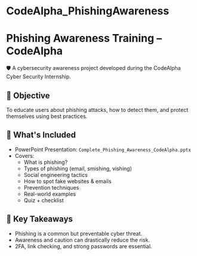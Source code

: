 # CodeAlpha_PhishingAwareness
# Phishing Awareness Training – CodeAlpha

🛡️ A cybersecurity awareness project developed during the CodeAlpha Cyber Security Internship.

## 📌 Objective

To educate users about phishing attacks, how to detect them, and protect themselves using best practices.

## 📂 What's Included

- PowerPoint Presentation: `Complete_Phishing_Awareness_CodeAlpha.pptx`
- Covers:
  - What is phishing?
  - Types of phishing (email, smishing, vishing)
  - Social engineering tactics
  - How to spot fake websites & emails
  - Prevention techniques
  - Real-world examples
  - Quiz + checklist

## 🎯 Key Takeaways

- Phishing is a common but preventable cyber threat.
- Awareness and caution can drastically reduce the risk.
- 2FA, link checking, and strong passwords are essential.


